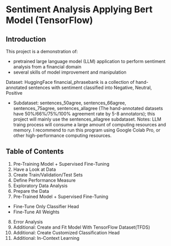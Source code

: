 # Sentiment Analysis Applying Bert Model (TensorFlow)
## Introduction
This project is a demonstration of:
- pretrained large language model (LLM) application to perform sentiment analysis from a financial domain
- several skills of model improvement and manipulation

Dataset: HuggingFace financial_phrasebank is a collection of hand-annotated sentences with sentiment classified into Negative, Neutral, Positive
- Subdataset: sentences_50agree, sentences_66agree, sentences_75agree, sentences_allagree (The hand-annotated datasets have 50%/66%/75%/100% agreement rate by 5-8 annotators); this project will mainly use the sentences_allagree subdataset.
Notes: LLM traing process will consume a large amount of computing resources and memory. I recommend to run this program using Google Colab Pro, or other high-performance computing resources.

## Table of Contents
1. Pre-Training Model + Supervised Fine-Tuning
2. Have a Look at Data
3. Create Train/Validation/Test Sets
4. Define Performance Measure
5. Exploratory Data Analysis
6. Prepare the Data
7. Pre-Trained Model + Supervised Fine-Tuning
  - Fine-Tune Only Classifier Head
  - Fine-Tune All Weights
8. Error Analysis
9. Additional: Create and Fit Model With TensorFlow Dataset(TFDS)
10. Additional: Create Customized Classification Head
11. Additional: In-Context Learning
